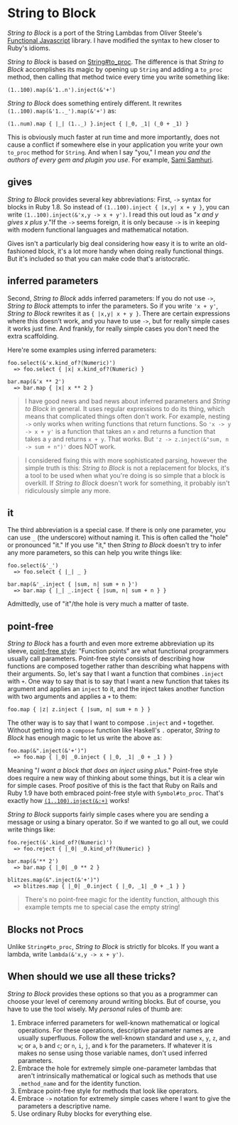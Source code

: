 String to Block
===

*String to Block* is a port of the String Lambdas from Oliver Steele's [Functional Javascript](http://osteele.com/sources/javascript/functional/ "Functional Javascript") library. I have modified the syntax to hew closer to Ruby's idioms.

*String to Block* is based on [String#to\_proc](http://github.com/raganwald/homoiconic/tree/master/2008-11-28/you_cant_be_serious.md "You can't be serious!?"). The difference is that *String to Block* accomplishes its magic by opening up `String` and adding a `to_proc` method, then calling that method twice every time you write something like:

    (1..100).map(&'1..n').inject(&'+')

*String to Block* does something entirely different. It rewrites `(1..100).map(&'1.._').map(&'+')` as:

    (1..num).map { |_| (1.._) }.inject { |_0, _1| (_0 + _1) }

This is obviously much faster at run time and more importantly, does not cause a conflict if somewhere else in your application you write your own `to_proc` method for `String`. And when I say "you," I mean *you and the authors of every gem and plugin you use*. For example, [Sami Samhuri](http://sami.samhuri.net/2007/5/11/enumerable-pluck-and-string-to_proc-for-ruby/ "Enumerable#pluck and String#to_proc for Ruby").

gives
---

*String to Block* provides several key abbreviations: First,	`->` syntax for blocks in Ruby 1.8. So instead of `(1..100).inject { |x,y| x + y }`, you can write `(1..100).inject(&'x,y -> x + y')`. I read this out loud as "*x and y gives x plus y*."If the `->` seems foreign, it is only because `->` is in keeping with modern functional languages and mathematical notation.

Gives isn't a particularly big deal considering how easy it is to write an old-fashioned block, it's a lot more handy when doing really functional things. But it's included so that you can make code that's aristocratic.

inferred parameters
---

Second, *String to Block* adds inferred parameters: If you do not use `->`, *String to Block* attempts to infer the parameters. So if you write `'x + y'`, *String to Block* rewrites it as `{ |x,y| x + y }`. There are certain expressions where this doesn't work, and you have to use `->`, but for really simple cases it works just fine. And frankly, for really simple cases you don't need the extra scaffolding.

Here're some examples using inferred parameters:

    foo.select(&'x.kind_of?(Numeric)')
      => foo.select { |x| x.kind_of?(Numeric) }
	  
    bar.map(&'x ** 2')
      => bar.map { |x| x ** 2 }

> I have good news and bad news about inferred parameters and *String to Block* in general. It uses regular expressions to do its thing, which means that complicated things often don't work. For example, nesting `->` only works when writing functions that return functions. So `'x -> y -> x + y'` is a function that takes an `x` and returns a function that takes a `y` and returns `x + y`. That works. But `'z -> z.inject(&"sum, n -> sum + n")'` does NOT work.

> I considered fixing this with more sophisticated parsing, however the simple truth is this: *String to Block* is not a replacement for blocks, it's a tool to be used when what you're doing is so simple that a block is overkill. If *String to Block* doesn't work for something, it probably isn't ridiculously simple any more.

it
---

The third abbreviation is a special case. If there is only one parameter, you can use `_` (the underscore) without naming it. This is often called the "hole" or pronounced "it." If you use "it," then *String to Block* doesn't try to infer any more parameters, so this can help you write things like:

    foo.select(&'_')
      => foo.select { |_| _ }
	  
    bar.map(&'_.inject { |sum, n| sum + n }')
      => bar.map { |_| _.inject { |sum, n| sum + n } }

Admittedly, use of "it"/the hole is very much a matter of taste.

point-free
---

*String to Block* has a fourth and even more extreme abbreviation up its sleeve, [point-free style](http://blog.plover.com/prog/haskell/ "The Universe of Discourse : Note on point-free programming style"): "Function points" are what functional programmers usually call parameters. Point-free style consists of describing how functions are composed together rather than describing what happens with their arguments. So, let's say that I want a function that combines `.inject` with `+`. One way to say that is to say that I want a new function that takes its argument and applies an `inject` to it, and the inject takes another function with two arguments and applies a `+` to them:

    foo.map { |z| z.inject { |sum, n| sum + n } }
	
The other way is to say that I want to compose `.inject` and `+` together. Without getting into a `compose` function like Haskell's `.` operator, *String to Block* has enough magic to let us write the above as:

    foo.map(&".inject(&'+')")
      => foo.map { |_0| _0.inject { |_0, _1| _0 + _1 } }
	
Meaning "*I want a block that does an inject using plus*." Point-free style does require a new way of thinking about some things, but it is a clear win for simple cases. Proof positive of this is the fact that Ruby on Rails and Ruby 1.9 have both embraced point-free style with `Symbol#to_proc`. That's exactly how [`(1..100).inject(&:+)`](http://weblog.raganwald.com/2008/02/1100inject.html "(1..100).inject(&:+)") works!

*String to Block* supports fairly simple cases where you are sending a message or using a binary operator. So if we wanted to go all out, we could write things like:

    foo.reject(&'.kind_of?(Numeric)')
      => foo.reject { |_0| _0.kind_of?(Numeric) }
      
    bar.map(&'** 2')
      => bar.map { |_0| _0 ** 2 }
      
    blitzes.map(&".inject(&'+')")
      => blitzes.map { |_0| _0.inject { |_0, _1| _0 + _1 } }

> There's no point-free magic for the identity function, although this example tempts me to special case the empty string!

Blocks not Procs
---

Unlike `String#to_proc`, *String to Block* is strictly for blcoks. If you want a lambda, write `lambda(&'x,y -> x + y')`.

When should we use all these tricks?
---

*String to Block* provides these options so that you as a programmer can choose your level of ceremony around writing blocks. But of course, you have to use the tool wisely. My *personal* rules of thumb are:

1.	Embrace inferred parameters for well-known mathematical or logical operations. For these operations, descriptive parameter names are usually superfluous. Follow the well-known standard and use `x`, `y`, `z`, and `w`;  or `a`, `b` and `c`; or `n`, `i`, `j`, and `k` for the parameters. If whatever it is makes no sense using those variable names, don't used inferred parameters.
1.	Embrace the hole for extremely simple one-parameter lambdas that aren't intrinsically mathematical or logical such as methods that use `.method_name` and for the identity function.
1.	Embrace point-free style for methods that look like operators.
1.	Embrace `->` notation for extremely simple cases where I want to give the parameters a descriptive name.
1.	Use ordinary Ruby blocks for everything else.